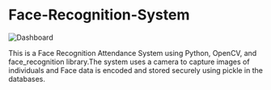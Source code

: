 # Face-Recognition-System

![Dashboard](https://user-images.githubusercontent.com/...)


This is a Face Recognition Attendance System using Python, OpenCV, and face_recognition library.The system uses a camera to capture images of individuals and  Face data is encoded and stored securely using pickle in the databases.
